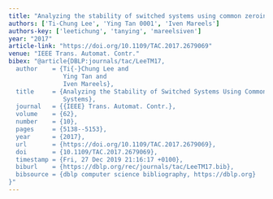 ```yaml
---
title: "Analyzing the stability of switched systems using common zeroing-output systems"
authors: ['Ti-Chung Lee', 'Ying Tan 0001', 'Iven Mareels']
authors-key: ['leetichung', 'tanying', 'mareelsiven']
year: "2017"
article-link: "https://doi.org/10.1109/TAC.2017.2679069"
venue: "IEEE Trans. Automat. Contr."
bibex: "@article{DBLP:journals/tac/LeeTM17,
  author    = {Ti{-}Chung Lee and
               Ying Tan and
               Iven Mareels},
  title     = {Analyzing the Stability of Switched Systems Using Common Zeroing-Output
               Systems},
  journal   = {{IEEE} Trans. Automat. Contr.},
  volume    = {62},
  number    = {10},
  pages     = {5138--5153},
  year      = {2017},
  url       = {https://doi.org/10.1109/TAC.2017.2679069},
  doi       = {10.1109/TAC.2017.2679069},
  timestamp = {Fri, 27 Dec 2019 21:16:17 +0100},
  biburl    = {https://dblp.org/rec/journals/tac/LeeTM17.bib},
  bibsource = {dblp computer science bibliography, https://dblp.org}
}"
---
```

